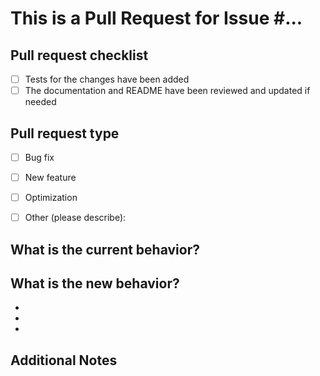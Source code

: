 <!-- Please insert the referring issue number -->
# This is a Pull Request for Issue #...

## Pull request checklist

<!-- Please check if your PR fulfills the following requirements: -->
- [ ] Tests for the changes have been added
- [ ] The documentation and README have been reviewed and updated if needed

## Pull request type
- [ ] Bug fix
- [ ] New feature
- [ ] Optimization
- [ ] Other (please describe): 


## What is the current behavior?
<!-- Please describe the current behavior that you are modifying, or link to a relevant issue. -->


## What is the new behavior?
<!-- Please describe the behavior or changes that are being added by this PR. -->

-
-
-

## Additional Notes

<!-- Any other information that is important to this PR such as screenshots of how the component looks before and after the change. -->
